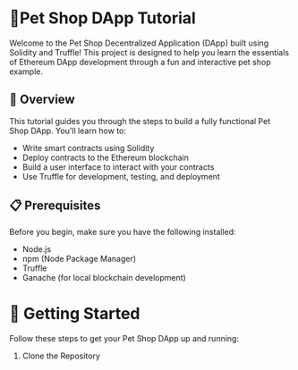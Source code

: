 # 🐾Pet Shop DApp Tutorial
Welcome to the Pet Shop Decentralized Application (DApp) built using Solidity and Truffle! This project is designed to help you learn the essentials of Ethereum DApp development through a fun and interactive pet shop example.

## 🌟 Overview
This tutorial guides you through the steps to build a fully functional Pet Shop DApp. You'll learn how to:
- Write smart contracts using Solidity
- Deploy contracts to the Ethereum blockchain
- Build a user interface to interact with your contracts
- Use Truffle for development, testing, and deployment

## 📋 Prerequisites
Before you begin, make sure you have the following installed:
- Node.js
- npm (Node Package Manager)
- Truffle
- Ganache (for local blockchain development)

# 🚀 Getting Started
Follow these steps to get your Pet Shop DApp up and running:

1. Clone the Repository
